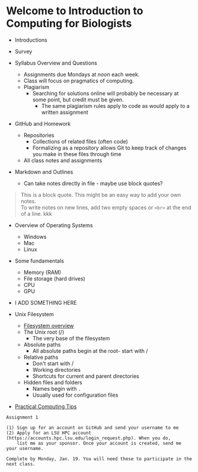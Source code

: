 # Welcome to Introduction to Computing for Biologists

- Introductions

- Survey

- Syllabus Overview and Questions
	- Assignments due Mondays at _noon_ each week.
	- Class will focus on pragmatics of computing.
	- Plagiarism
		- Searching for solutions online will probably be necessary at some point, but credit must be given.
    		- The same plagiarism rules apply to code as would apply to a written assignment

- GitHub and Homework
	- Repositories
		- Collections of related files (often code)
		- Formalizing as a repository allows Git to keep track of changes you make in these files through time
    - All class notes and assignments
    
- Markdown and Outlines
	- Can take notes directly in file - maybe use block quotes?
    
> This is a block quote.
> This might be an easy way to add your own notes.<br>
> To write notes on new lines, add two empty spaces or `<br>` at the end of a line.
> kkk

- Overview of Operating Systems
  - Windows
  - Mac
  - Linux

- Some fundamentals
  - Memory (RAM)
  - File storage (hard drives)
  - CPU
  - GPU

- I ADD SOMETHING HERE

- Unix Filesystem
	- [Filesystem overview](https://github.com/IntroToCompBioLSU-Spr20/Intro_Week1/blob/master/Filesystems.md)
 	- The Unix root (/)
   		- The very base of the filesystem
	- Absolute paths
		- All absolute paths begin at the root- start with /
	- Relative paths
		- Don't start with /
		- Working directories
		- Shortcuts for current and parent directories
	- Hidden files and folders
		- Names begin with `.`
		- Usually used for configuration files

- [Practical Computing Tips](https://github.com/IntroToCompBioLSU-Spr20/Intro_Week1/blob/master/ComputingTips.md)

```
Assignment 1

(1) Sign up for an account on GitHub and send your username to me
(2) Apply for an LSU HPC account (https://accounts.hpc.lsu.edu/login_request.php). When you do, 
    list me as your sponsor. Once your account is created, send me your username.

Complete by Monday, Jan. 19. You will need these to participate in the next class.
```
